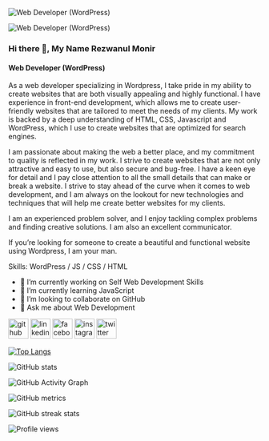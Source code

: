 ![Web Developer (WordPress)](https://profile-assets.showwcase.com/65252/1671833853544-1671833852863-Showwcase%252520Profile%252520Cover%252520.png)

![Web Developer (WordPress)](https://media.licdn.com/dms/image/D5616AQF5CthflfoZXQ/profile-displaybackgroundimage-shrink_350_1400/0/1671680364770?e=1677110400&v=beta&t=S1j2gVl9ohiEgGxRd9ONvY_lDMNt45RmLZZAKmJmkQE)

### Hi there 👋, My Name Rezwanul Monir
#### Web Developer (WordPress)

As a web developer specializing in Wordpress, I take pride in my ability to create websites that are both visually appealing and highly functional. I have experience in front-end development, which allows me to create user-friendly websites that are tailored to meet the needs of my clients. My work is backed by a deep understanding of HTML, CSS, Javascript and WordPress, which I use to create websites that are optimized for search engines.

I am passionate about making the web a better place, and my commitment to quality is reflected in my work. I strive to create websites that are not only attractive and easy to use, but also secure and bug-free. I have a keen eye for detail and I pay close attention to all the small details that can make or break a website. I strive to stay ahead of the curve when it comes to web development, and I am always on the lookout for new technologies and techniques that will help me create better websites for my clients.

I am an experienced problem solver, and I enjoy tackling complex problems and finding creative solutions. I am also an excellent communicator.

If you’re looking for someone to create a beautiful and functional website using Wordpress, I am your man.

Skills: WordPress / JS / CSS / HTML

- 🔭 I’m currently working on Self Web Development Skills 
- 🌱 I’m currently learning JavaScript 
- 👯 I’m looking to collaborate on GitHub 
- 💬 Ask me about Web Development 


[<img src='https://cdn.jsdelivr.net/npm/simple-icons@3.0.1/icons/github.svg' alt='github' height='40'>](https://github.com/rezwanulmonir)  [<img src='https://cdn.jsdelivr.net/npm/simple-icons@3.0.1/icons/linkedin.svg' alt='linkedin' height='40'>](https://www.linkedin.com/in/rezwan08/)  [<img src='https://cdn.jsdelivr.net/npm/simple-icons@3.0.1/icons/facebook.svg' alt='facebook' height='40'>](https://www.facebook.com/Rezwan08)  [<img src='https://cdn.jsdelivr.net/npm/simple-icons@3.0.1/icons/instagram.svg' alt='instagram' height='40'>](https://www.instagram.com/rezwanmonir08/)  [<img src='https://cdn.jsdelivr.net/npm/simple-icons@3.0.1/icons/twitter.svg' alt='twitter' height='40'>](https://twitter.com/RezwanulMonir)  

[![Top Langs](https://github-readme-stats.vercel.app/api/top-langs/?username=rezwanulmonir)](https://github.com/anuraghazra/github-readme-stats)

![GitHub stats](https://github-readme-stats.vercel.app/api?username=rezwanulmonir&show_icons=true&count_private=true)  

![GitHub Activity Graph](https://activity-graph.herokuapp.com/graph?username=rezwanulmonir)  

![GitHub metrics](https://metrics.lecoq.io/rezwanulmonir)  

![GitHub streak stats](https://streak-stats.demolab.com/?user=rezwanulmonir)  

![Profile views](https://gpvc.arturio.dev/rezwanulmonir)  
